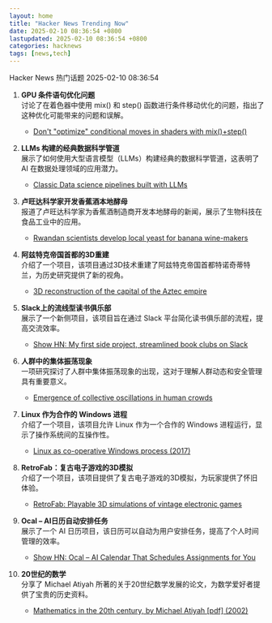 ```yaml
---
layout: home
title: "Hacker News Trending Now"
date: 2025-02-10 08:36:54 +0800
lastupdated: 2025-02-10 08:36:54 +0800
categories: hacknews
tags: [news,tech]
---
```

Hacker News 热门话题 2025-02-10 08:36:54

1. **GPU 条件语句优化问题**  
   讨论了在着色器中使用 mix() 和 step() 函数进行条件移动优化的问题，指出了这种优化可能带来的问题和误解。  
   - [Don't "optimize" conditional moves in shaders with mix()+step()](https://iquilezles.org/articles/gpuconditionals/)

2. **LLMs 构建的经典数据科学管道**  
   展示了如何使用大型语言模型（LLMs）构建经典的数据科学管道，这表明了 AI 在数据处理领域的应用潜力。  
   - [Classic Data science pipelines built with LLMs](https://github.com/Pravko-Solutions/FlashLearn/tree/main/examples)

3. **卢旺达科学家开发香蕉酒本地酵母**  
   报道了卢旺达科学家为香蕉酒制造商开发本地酵母的新闻，展示了生物科技在食品工业中的应用。  
   - [Rwandan scientists develop local yeast for banana wine-makers](https://phys.org/news/2025-01-rwandan-scientists-local-yeast-banana.html)

4. **阿兹特克帝国首都的3D重建**  
   介绍了一个项目，该项目通过3D技术重建了阿兹特克帝国首都特诺奇蒂特兰，为历史研究提供了新的视角。  
   - [3D reconstruction of the capital of the Aztec empire](https://tenochtitlan.thomaskole.nl/)

5. **Slack上的流线型读书俱乐部**  
   展示了一个新侧项目，该项目旨在通过 Slack 平台简化读书俱乐部的流程，提高交流效率。  
   - [Show HN: My first side project, streamlined book clubs on Slack](https://booktalk.club/)

6. **人群中的集体振荡现象**  
   一项研究探讨了人群中集体振荡现象的出现，这对于理解人群动态和安全管理具有重要意义。  
   - [Emergence of collective oscillations in human crowds](https://www.nature.com/articles/s41586-024-08514-6)

7. **Linux 作为合作的 Windows 进程**  
   介绍了一个项目，该项目允许 Linux 作为一个合作的 Windows 进程运行，显示了操作系统间的互操作性。  
   - [Linux as co-operative Windows process (2017)](http://www.colinux.org/)

8. **RetroFab：复古电子游戏的3D模拟**  
   介绍了一个项目，该项目提供了复古电子游戏的3D模拟，为玩家提供了怀旧体验。  
   - [RetroFab: Playable 3D simulations of vintage electronic games](https://itizso.itch.io/retrofab)

9. **Ocal – AI日历自动安排任务**  
   展示了一个 AI 日历项目，该日历可以自动为用户安排任务，提高了个人时间管理的效率。  
   - [Show HN: Ocal – AI Calendar That Schedules Assignments for You](https://www.ocal.ai/)

10. **20世纪的数学**  
    分享了 Michael Atiyah 所著的关于20世纪数学发展的论文，为数学爱好者提供了宝贵的历史资料。  
    - [Mathematics in the 20th century, by Michael Atiyah [pdf] (2002)](https://marktomforde.com/academic/miscellaneous/images/atiyah20thcentury.pdf)